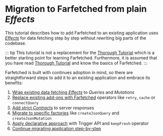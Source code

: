 # Migration to Farfetched from plain _Effects_

This tutorial describes how to add Farfetched to an existing application uses [_Effects_](https://effector.dev/docs/api/effector/effect) for data fetching step by step without rewriting big parts of the codebase.

::: tip
This tutorial is not a replacement for the [Thorough Tutorial](/tutorial/install) which is a better starting point for learning Farfetched. Furthermore, it is assumed that you have read [Thorough Tutorial](/tutorial/install) and know the basics of Farfetched.
:::

Farfetched is built with continues adoption in mind, so there are straightforward steps to add it to an existing application and embrace its benefits:

1. [Wrap existing data fetching _Effects_](/tutorial/migrate/effector/wrap) to _Queries_ and _Mutations_
2. [Replace existing add-ons with Farfetched](/tutorial/migrate/effector/addons) operators like `retry`, `cache` or `connectQuery`
3. [Add strict _Contracts_](/tutorial/migrate/effector/contracts) to server responses
4. [Migrate to specific factories](/tutorial/migrate/effector/specific_factories) like `createJsonQuery` and `createJsonMutation`
5. [Apply declarative approach](/tutorial/migrate/effector/trigger_api) with Trigger API and `keepFresh` operator
6. [Continue migrating application step-by-step](/tutorial/migrate/effector/next_steps)
